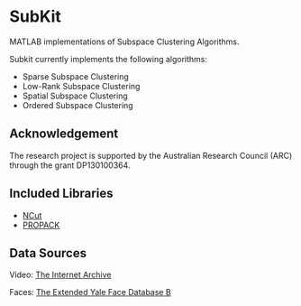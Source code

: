 SubKit
======

MATLAB implementations of Subspace Clustering Algorithms.

Subkit currently implements the following algorithms:

- Sparse Subspace Clustering
- Low-Rank Subspace Clustering
- Spatial Subspace Clustering
- Ordered Subspace Clustering

## Acknowledgement

The research project is supported by the Australian Research Council (ARC) through the grant DP130100364.

## Included Libraries

- [NCut][2]
- [PROPACK][6]

## Data Sources

Video: [The Internet Archive][2]

Faces: [The Extended Yale Face Database B][3]

[1]: http://sjtrny.com/publications/
[2]: http://www.cis.upenn.edu/~jshi/software/
[3]: http://archive.org/
[4]: http://vision.ucsd.edu/~leekc/ExtYaleDatabase/ExtYaleB.html
[5]: http://www.cv-foundation.org/openaccess/content_cvpr_2014/papers/Tierney_Subspace_Clustering_for_2014_CVPR_paper.pdf
[6]: http://arxiv.org/abs/1108.1548